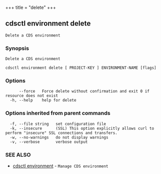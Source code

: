 +++
title = "delete"
+++
## cdsctl environment delete

`Delete a CDS environment`

### Synopsis

`Delete a CDS environment`

```
cdsctl environment delete [ PROJECT-KEY ] ENVIRONMENT-NAME [flags]
```

### Options

```
      --force   Force delete without confirmation and exit 0 if resource does not exist
  -h, --help    help for delete
```

### Options inherited from parent commands

```
  -f, --file string   set configuration file
  -k, --insecure      (SSL) This option explicitly allows curl to perform "insecure" SSL connections and transfers.
  -w, --no-warnings   do not display warnings
  -v, --verbose       verbose output
```

### SEE ALSO

* [cdsctl environment](/manual/components/cdsctl/environment/)	 - `Manage CDS environment`

